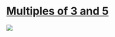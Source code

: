 # [Multiples of 3 and 5](https://projecteuler.net/problem=1)

![](https://raw.githubusercontent.com/japaric/eulermark.rs/master/plots/001.png)
